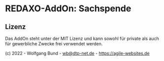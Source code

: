# REDAXO-AddOn: Sachspende



## Lizenz

Das AddOn steht unter der MIT Lizenz und kann sowohl für private als auch für gewerbliche Zwecke frei verwendet werden.

(c) 2022 - Wolfgang Bund - wb@dtp-net.de - https://agile-websites.de